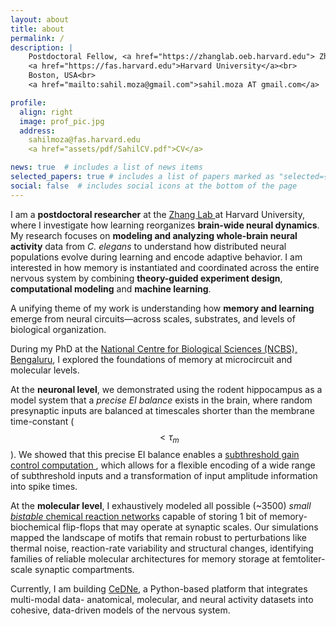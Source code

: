 ```yaml
---
layout: about
title: about
permalink: /
description: |
    Postdoctoral Fellow, <a href="https://zhanglab.oeb.harvard.edu"> Zhang Lab</a><br>
    <a href="https://fas.harvard.edu">Harvard University</a><br>
    Boston, USA<br>
    <a href="mailto:sahil.moza@gmail.com">sahil.moza AT gmail.com</a>

profile:
  align: right
  image: prof_pic.jpg
  address: 
    sahilmoza@fas.harvard.edu
    <a href="assets/pdf/SahilCV.pdf">CV</a>

news: true  # includes a list of news items
selected_papers: true # includes a list of papers marked as "selected={true}"
social: false  # includes social icons at the bottom of the page
---
```

I am a **postdoctoral researcher** at the <a href="https://zhanglab.oeb.harvard.edu"> Zhang Lab </a> at Harvard University, where I investigate how learning reorganizes **brain-wide neural dynamics**. My research focuses on **modeling and analyzing whole-brain neural activity** data from *C. elegans* to understand how distributed neural populations evolve during learning and encode adaptive behavior. I am interested in how memory is instantiated and coordinated across the entire nervous system by combining **theory-guided experiment design**, **computational modeling** and **machine learning**.

A unifying theme of my work is understanding how **memory and learning** emerge from neural circuits—across scales, substrates, and levels of biological organization.
 
During my PhD at the [National Centre for Biological Sciences (NCBS), Bengaluru](http://ncbs.res.in),  I explored the foundations of memory at microcircuit and molecular levels.

At the **neuronal level**, we demonstrated using the rodent hippocampus as a model system that a _precise EI balance_ exists in the brain, where random presynaptic inputs are balanced at timescales shorter than the membrane time-constant ($$\lt \tau_m$$). We showed that this precise EI balance enables a <a href="/projects/EI_balance/">subthreshold gain control computation </a>, which allows for a flexible encoding of a wide range of subthreshold inputs and a transformation of input amplitude information into spike times.

At the **molecular level**, I exhaustively modeled all possible (~3500) _small_ <a href="/projects/chemical_bistables/">_bistable_ chemical reaction networks</a> capable of storing 1 bit of memory- biochemical flip-flops that may operate at synaptic scales. Our simulations mapped the landscape of motifs that remain robust to perturbations like thermal noise, reaction-rate variability and structural changes, identifying families of reliable molecular architectures for memory storage at femtoliter-scale synaptic compartments.

Currently, I am building <a href="/projects/cedne/"> CeDNe</a>, a Python-based platform that integrates multi-modal data- anatomical, molecular, and neural activity datasets into cohesive, data-driven models of the nervous system.
